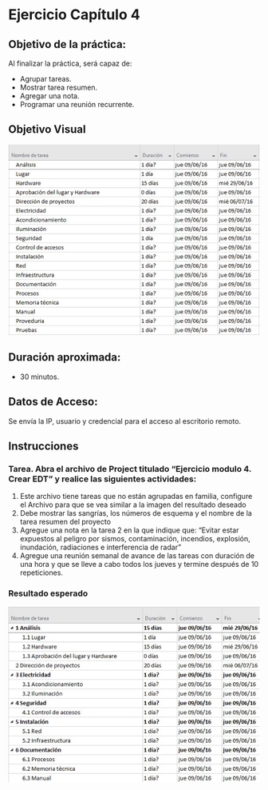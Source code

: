 # Ejercicio Capítulo 4

## Objetivo de la práctica:
Al finalizar la práctica, será capaz de:
- Agrupar tareas.
- Mostrar tarea resumen.
- Agregar una nota.
- Programar una reunión recurrente.
  
## Objetivo Visual 

![diagrama1](../images/4.0.jpg)

## Duración aproximada:
- 30 minutos.

## Datos de Acceso:
Se envía la IP, usuario y credencial para el acceso al escritorio remoto.

## Instrucciones 
<!-- Proporciona pasos detallados sobre cómo configurar y administrar sistemas, implementar soluciones de software, realizar pruebas de seguridad, o cualquier otro escenario práctico relevante para el campo de la tecnología de la información -->
### Tarea. Abra el archivo de Project titulado “Ejercicio modulo 4. Crear EDT” y realice las siguientes actividades:
1.	Este archivo tiene tareas que no están agrupadas en familia, configure el Archivo para que se vea similar a la imagen del resultado deseado
2.	Debe mostrar las sangrías, los números de esquema y el nombre de la tarea resumen del proyecto
3.	Agregue una nota en la tarea 2 en la que indique que: “Evitar estar expuestos al peligro por sismos, contaminación, incendios, explosión, inundación, radiaciones e interferencia de radar”
4.	Agregue una reunión semanal de avance de las tareas con duración de una hora y que se lleve a cabo todos los jueves y termine después de 10 repeticiones.

### Resultado esperado

![imagen resultado](../images/4.jpg)
